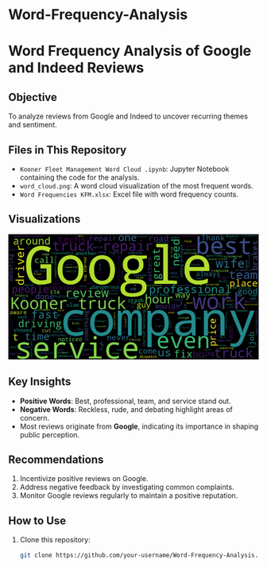 # Word-Frequency-Analysis

# Word Frequency Analysis of Google and Indeed Reviews

## Objective
To analyze reviews from Google and Indeed to uncover recurring themes and sentiment.

## Files in This Repository
- `Kooner Fleet Management Word Cloud .ipynb`: Jupyter Notebook containing the code for the analysis.
- `word_cloud.png`: A word cloud visualization of the most frequent words.
- `Word Frequencies KFM.xlsx`: Excel file with word frequency counts.

## Visualizations
![Word Cloud](word_cloud.png)

## Key Insights
- **Positive Words**: Best, professional, team, and service stand out.
- **Negative Words**: Reckless, rude, and debating highlight areas of concern.
- Most reviews originate from **Google**, indicating its importance in shaping public perception.

## Recommendations
1. Incentivize positive reviews on Google.
2. Address negative feedback by investigating common complaints.
3. Monitor Google reviews regularly to maintain a positive reputation.

## How to Use
1. Clone this repository:
   ```bash
   git clone https://github.com/your-username/Word-Frequency-Analysis.git

